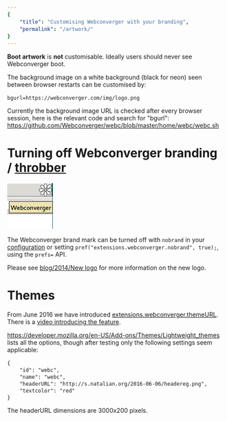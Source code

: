 ```yaml
---
{
    "title": "Customising Webconverger with your branding",
    "permalink": "/artwork/"
}
---
```


**Boot artwork** is **not** customisable. Ideally users should never see Webconverger boot.

The background image on a white background (black for neon) seen between
browser restarts can be customised by:

	bgurl=https://webconverger.com/img/logo.png

Currently the background image URL is checked after every browser session, here
is the relevant code and search for "bgurl":
<https://github.com/Webconverger/webc/blob/master/home/webc/webc.sh>

# Turning off Webconverger branding / [throbber](https://en.wikipedia.org/wiki/Throbber)

<img src=/img/2014/sq-with-tooltip.png>

The Webconverger brand mark can be turned off with `nobrand` in your [configuration](https://config.webconverger.com/) or setting `pref("extensions.webconverger.nobrand", true);`, using the `prefs=` API.

Please see [blog/2014/New logo](/blog/2014/new_logo/) for more information on the new logo.

# Themes

From June 2016 we have introduced
[extensions.webconverger.themeURL](https://github.com/Webconverger/webconverger-addon/commit/c1a066f24729d902514577d3db4a6bfa59ba376d). There is a [video introducing the feature](https://youtu.be/49-JMDpvZ2w).

<https://developer.mozilla.org/en-US/Add-ons/Themes/Lightweight_themes> lists
all the options, though after testing only the following settings seem
applicable:

	{
		"id": "webc",
		"name": "webc",
		"headerURL": "http://s.natalian.org/2016-06-06/headereg.png",
		"textcolor": "red"
	}

The headerURL dimensions are 3000x200 pixels.

